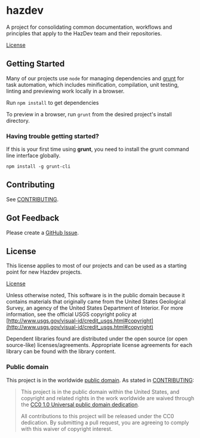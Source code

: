 # hazdev

A project for consolidating common documentation, workflows and principles
that apply to the HazDev team and their repositories.

[License](License.md)

## Getting Started

Many of our projects use `node` for managing dependencies and
[grunt](http://gruntjs.com/) for task automation, which includes minification,
compilation, unit testing, linting and previewing work locally in a browser.

Run `npm install` to get dependencies

To preview in a browser, run `grunt` from the desired project's install
directory.

### Having trouble getting started?

If this is your first time using **grunt**, you need to install the grunt
command line interface globally.

    npm install -g grunt-cli


## Contributing

See [CONTRIBUTING](CONTRIBUTING.md).


## Got Feedback

Please create a [GitHub Issue](https://github.com/usgs/hazdev/issues).


## License

This license applies to most of our projects and can be used as a starting
point for new Hazdev projects.

[License](License.md)

Unless otherwise noted, This software is in the public domain because it
contains materials that originally came from the United States Geological
Survey, an agency of the United States Department of Interior. For more
information, see the official USGS copyright policy at
[http://www.usgs.gov/visual-id/credit_usgs.html#copyright](http://www.usgs.gov/visual-id/credit_usgs.html#copyright)

Dependent libraries found are distributed under the open source (or open
source-like) licenses/agreements. Appropriate license agreements for each
library can be found with the library content.

### Public domain

This project is in the worldwide [public domain](LICENSE.md). As stated in [CONTRIBUTING](CONTRIBUTING.md):

> This project is in the public domain within the United States, and copyright
> and related rights in the work worldwide are waived through the
> [CC0 1.0 Universal public domain dedication](https://creativecommons.org/publicdomain/zero/1.0/).
>
> All contributions to this project will be released under the CC0 dedication.
> By submitting a pull request, you are agreeing to comply with this waiver of
> copyright interest.

